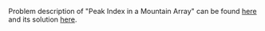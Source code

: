 Problem description of "Peak Index in a Mountain Array" can be found [here](https://leetcode.com/problems/peak-index-in-a-mountain-array/description/) and its solution [here](https://github.com/aurimas13/Solutions-To-Problems/blob/main/LeetCode/Java%20Solutions/Peak%20Index%20in%20a%20Mountain%20Array/peak.java).